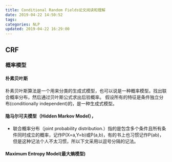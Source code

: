 ```yaml
---
title: Conditional Random Fields论文阅读和理解
date: 2019-04-22 14:50:52
tags:
categories: NLP
updated: 2019-04-22 16:29:00
---
```


## CRF
### 概率模型
#### 朴素贝叶斯
朴素贝叶斯算法是一个用来分类的生成式模型，也可以说是一种概率模型。找出联合概率分布，然后通过贝叶斯公式求出后验概率。
假设所有的特征是条件独立分布(conditionally independent)的，是一种生成式模型。



#### 隐马尔可夫模型（Hidden Markov Model），

- 联合概率分布（joint probability distribution.）指的是包含多个条件且所有条件同时成立的概率，记作P(X=a,Y=b)或P(a,b)，有的书上也习惯记作P(ab)，但是这种记法个人不太习惯，所以下文采用以逗号分隔的记法。

#### Maximum Entropy Model(最大熵模型)
